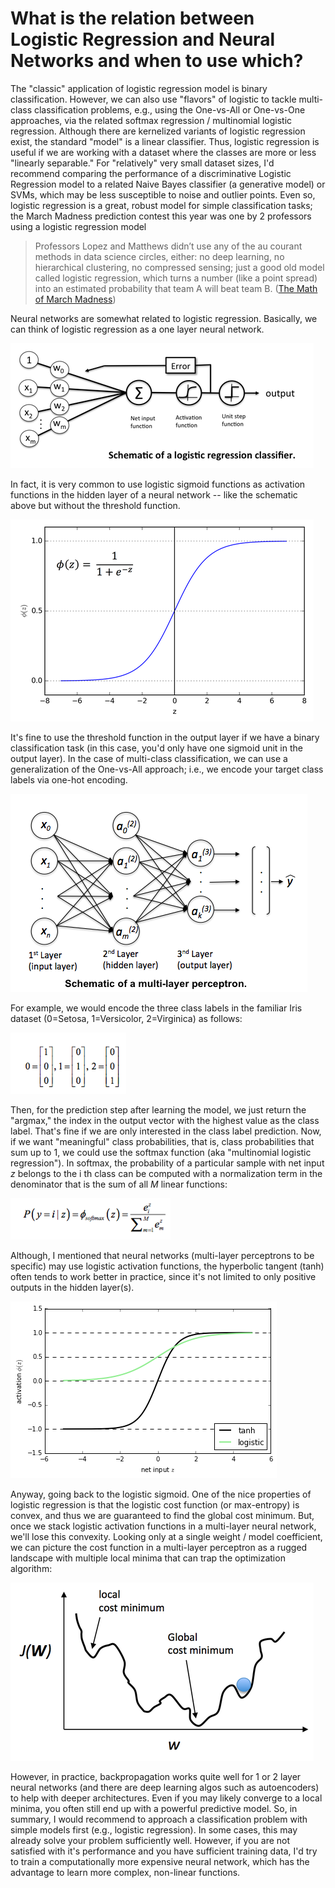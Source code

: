 # What is the relation between Logistic Regression and Neural Networks and when to use which?


The "classic" application of logistic regression model is binary classification. However, we can also use "flavors" of logistic to tackle multi-class classification problems, e.g., using the One-vs-All or One-vs-One approaches, via the related softmax regression / multinomial logistic regression.
Although there are kernelized variants of logistic regression exist, the standard "model" is a linear classifier. Thus, logistic regression is useful if we are working with a dataset where the classes are more or less "linearly separable." For "relatively" very small dataset sizes, I'd recommend comparing the performance of a discriminative Logistic Regression model to a related Naive Bayes classifier (a generative model) or SVMs, which may be less susceptible to noise and outlier points. Even so, logistic regression is a great, robust model for simple classification tasks; the March Madness prediction contest this year was one by 2 professors using a logistic regression model


> Professors Lopez and Matthews didn’t use any of the au courant methods in data science circles, either: no deep learning, no hierarchical clustering, no compressed sensing; just a good old model called logistic regression, which turns a number (like a point spread) into an estimated probability that team A will beat team B.
([The Math of March Madness](http://www.nytimes.com/2015/03/22/opinion/sunday/making-march-madness-easy.html?_r=0))


Neural networks are somewhat related to logistic regression. Basically, we can think of logistic regression as a one layer neural network.


![](./logisticregr-neuralnet/schematic.png)


In fact, it is very common to use logistic sigmoid functions as activation functions in the hidden layer of a neural network -- like the schematic above but without the threshold function.


![](./logisticregr-neuralnet/sigmoid.png)


It's fine to use the threshold function in the output layer if we have a binary classification task (in this case, you'd only have one sigmoid unit in the output layer). In the case of multi-class classification, we can use a generalization of the One-vs-All approach; i.e., we encode your target class labels via one-hot encoding.


![](./logisticregr-neuralnet/mlp.png)


For example, we would encode the three class labels in the familiar Iris dataset (0=Setosa, 1=Versicolor, 2=Virginica) as follows:

![](./logisticregr-neuralnet/onehot.png)

Then, for the prediction step after learning the model, we just return the "argmax," the index in the output vector with the highest value as the class label. That's fine if we are only interested in the class label prediction. Now, if we want "meaningful" class probabilities, that is, class probabilities that sum up to 1, we could use the softmax function (aka "multinomial logistic regression"). In softmax, the probability of a particular sample with net input *z* belongs to the i th class can be computed with a normalization term in the denominator that is the sum of all *M* linear functions:


![](./logisticregr-neuralnet/softmax.png)


Although, I mentioned that neural networks (multi-layer perceptrons to be specific) may use logistic activation functions, the hyperbolic tangent (tanh) often tends to work better in practice, since it's not limited to only positive outputs in the hidden layer(s).


![](./logisticregr-neuralnet/log-tanh.png)

Anyway, going back to the logistic sigmoid. One of the nice properties of logistic regression is that the logistic cost function (or max-entropy) is convex, and thus we are guaranteed to find the global cost minimum. But, once we stack logistic activation functions in a multi-layer neural network, we'll lose this convexity. Looking only at a single weight / model coefficient, we can picture the cost function in a multi-layer perceptron as a rugged landscape with multiple local minima that can trap the optimization algorithm:


![](./logisticregr-neuralnet/unconvex.png)


However, in practice, backpropagation works quite well for 1 or 2 layer neural networks (and there are deep learning algos such as autoencoders) to help with deeper architectures. Even if you may likely converge to a local minima, you often still end up with a powerful predictive model.
So, in summary, I would recommend to approach a classification problem with simple models first (e.g., logistic regression). In some cases, this may already solve your problem sufficiently well. However, if you are not satisfied with it's performance and you have sufficient training data, I'd try to train a computationally more expensive neural network, which has the advantage to learn more complex, non-linear functions.   









 
